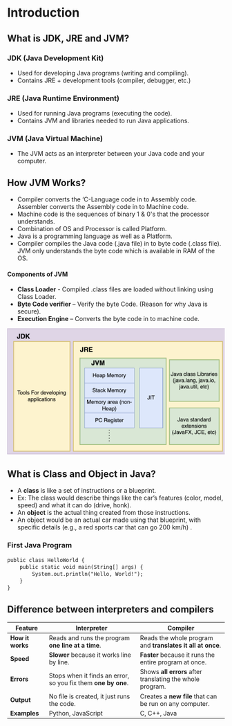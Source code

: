 # Introduction
## What is JDK, JRE and JVM?
### JDK (Java Development Kit)
* Used for developing Java programs (writing and compiling).
* Contains JRE + development tools (compiler, debugger, etc.)  

### JRE (Java Runtime Environment)
* Used for running Java programs (executing the code).
* Contains JVM and libraries needed to run Java applications. 

### JVM (Java Virtual Machine)
* The JVM acts as an interpreter between your Java code and your computer. 

## How JVM Works?
* Compiler converts the ‘C-Language code in to Assembly code. Assembler converts the Assembly code in to Machine code.
* Machine code is the sequences of binary 1 & 0's that the processor understands. 
* Combination of OS and Processor is called Platform.
* Java is a programming language as well as a Platform.
* Compiler compiles the Java code (.java file) in to byte code (.class file). JVM only understands the byte code which is available in RAM of the OS.

#### Components of JVM
* **Class Loader** - Compiled .class files are loaded without linking using Class Loader.
* **Byte Code verifier** – Verify the byte Code. (Reason for why Java is secure).
* **Execution Engine** – Converts the byte code in to machine code.

![Components of JDK!](/Java/Images/JDK_JRE_JVM_ss.png "Components of JDK")

## What is Class and Object in Java?
* A **class** is like a set of instructions or a blueprint.
* Ex: The class would describe things like the car’s features (color, model, speed) and what it can do (drive, honk). 
* An **object** is the actual thing created from those instructions. 
* An object would be an actual car made using that blueprint, with specific details (e.g., a red sports car that can go 200 km/h) .

### First Java Program
    public class HelloWorld {
        public static void main(String[] args) {
            System.out.println("Hello, World!");
        }
    }

## Difference between interpreters and compilers

| **Feature**              | **Interpreter**                              | **Compiler**                                 |
|--------------------------|----------------------------------------------|----------------------------------------------|
| **How it works**          | Reads and runs the program **one line at a time**. | Reads the whole program and **translates it all at once**. |
| **Speed**                 | **Slower** because it works line by line.    | **Faster** because it runs the entire program at once. |
| **Errors**                | Stops when it finds an error, so you fix them **one by one**. | Shows **all errors** after translating the whole program. |
| **Output**                | No file is created, it just runs the code.   | Creates a **new file** that can be run on any computer. |
| **Examples**              | Python, JavaScript                          | C, C++, Java                                  |

